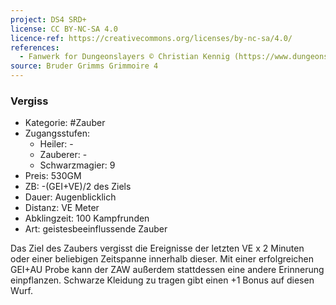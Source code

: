 ```yaml
---
project: DS4 SRD+
license: CC BY-NC-SA 4.0
licence-ref: https://creativecommons.org/licenses/by-nc-sa/4.0/
references: 
  - Fanwerk for Dungeonslayers © Christian Kennig (https://www.dungeonslayers.net/)
source: Bruder Grimms Grimmoire 4
---
```


### Vergiss

- Kategorie: #Zauber
- Zugangsstufen:
  - Heiler: -
  - Zauberer: -
  - Schwarzmagier: 9
- Preis: 530GM
- ZB: -(GEI+VE)/2 des Ziels
- Dauer: Augenblicklich
- Distanz: VE Meter
- Abklingzeit: 100 Kampfrunden
- Art: geistesbeeinflussende Zauber

Das Ziel des Zaubers vergisst die Ereignisse der letzten VE x 2 Minuten oder einer beliebigen Zeitspanne innerhalb dieser. Mit einer erfolgreichen GEI+AU Probe kann der ZAW außerdem stattdessen eine andere Erinnerung einpflanzen. Schwarze Kleidung zu tragen gibt einen +1 Bonus auf diesen Wurf.


